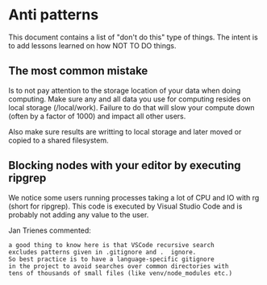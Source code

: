# Anti patterns

This document contains a list of "don't do this" type of things. The intent is to add lessons learned on how NOT TO DO things.

## The most common mistake

Is to not pay attention to the storage location of your data when doing computing. Make sure any and all data you use for computing resides on local storage (/local/work).
Failure to do that will slow your compute down (often by a factor of 1000) and impact all other users.

Also make sure results are writting to local storage and later moved or copied to a shared filesystem.

## Blocking nodes with your editor by executing ripgrep

We notice some users running processes taking a lot of CPU and IO with rg (short for ripgrep). This code is executed by Visual Studio Code and is probably not adding any value to the user.

Jan Trienes commented:

``` { .sh }
a good thing to know here is that VSCode recursive search 
excludes patterns given in .gitignore and .  ignore. 
So best practice is to have a language-specific gitignore 
in the project to avoid searches over common directories with 
tens of thousands of small files (like venv/node_modules etc.)
```
